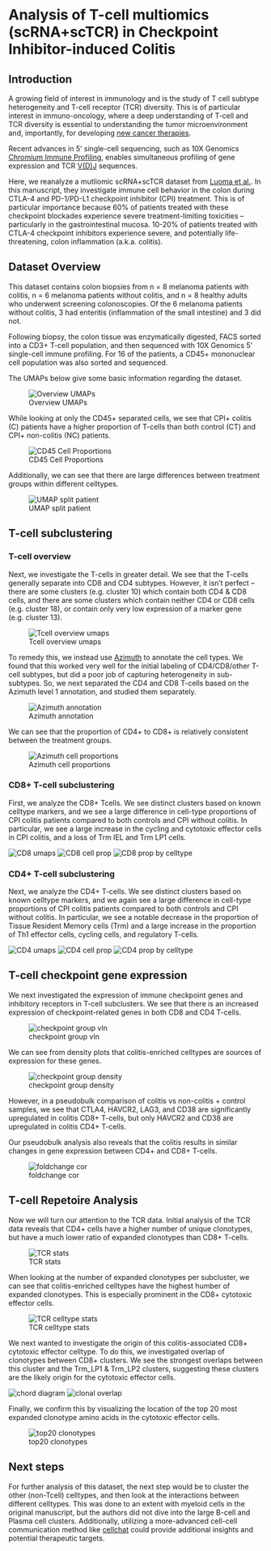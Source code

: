 <!-- README.md is generated from README.Rmd. Please edit that file -->

# Analysis of T-cell multiomics (scRNA+scTCR) in Checkpoint Inhibitor-induced Colitis

## Introduction

A growing field of interest in immunology and is the study of T cell subtype heterogeneity and T-cell receptor (TCR) diversity. This is of particular interest in immuno-oncology, where a deep understanding of T-cell and TCR diversity is essential to understanding the tumor microenvironment and, importantly, for developing [new cancer therapies](https://jhoonline.biomedcentral.com/articles/10.1186/s13045-021-01115-0).

Recent advances in 5’ single-cell sequencing, such as 10X Genomics [Chromium Immune Profiling](https://www.10xgenomics.com/products/single-cell-immune-profiling), enables simultaneous profiling of gene expression and TCR [V(D)J](https://en.wikipedia.org/wiki/V(D)J_recombination) sequences.

Here, we reanalyze a mutliomic scRNA+scTCR dataset from [Luoma et al.](https://www.cell.com/cell/fulltext/S0092-8674(20)30688-7?_returnURL=https%3A%2F%2Flinkinghub.elsevier.com%2Fretrieve%2Fpii%2FS0092867420306887%3Fshowall%3Dtrue). In this manuscript, they investigate immune cell behavior in the colon during CTLA-4 and PD-1/PD-L1 checkpoint inhibitor (CPI) treatment. This is of particular importance because 60% of patients treated with these checkpoint blockades experience severe treatment-limiting toxicities – particularly in the gastrointestinal mucosa. 10-20% of patients treated with CTLA-4 checkpoint inhibitors experience severe, and potentially life-threatening, colon inflammation (a.k.a. colitis).

## Dataset Overview

This dataset contains colon biopsies from n = 8 melanoma patients with colitis, n = 6 melanoma patients without colitis, and n = 8 healthy adults who underwent screening colonoscopies. Of the 6 melanoma patients without colitis, 3 had enteritis (inflammation of the small intestine) and 3 did not.

Following biopsy, the colon tissue was enzymatically digested, FACS sorted into a CD3+ T-cell population, and then sequenced with 10X Genomics 5’ single-cell immune profiling. For 16 of the patients, a CD45+ mononuclear cell population was also sorted and sequenced.

The UMAPs below give some basic information regarding the dataset.

<figure>
<img src="output_figures/overview_umaps.png" alt="Overview UMAPs" />
<figcaption aria-hidden="true">Overview UMAPs</figcaption>
</figure>

While looking at only the CD45+ separated cells, we see that CPI+ colitis (C) patients have a higher proportion of T-cells than both control (CT) and CPI+ non-colitis (NC) patients.

<figure>
<img src="output_figures/cd45_cell_prop.png" alt="CD45 Cell Proportions" />
<figcaption aria-hidden="true">CD45 Cell Proportions</figcaption>
</figure>

Additionally, we can see that there are large differences between treatment groups within different celltypes.

<figure>
<img src="output_figures/cluster_split_patient_group.png" alt="UMAP split patient" />
<figcaption aria-hidden="true">UMAP split patient</figcaption>
</figure>

## T-cell subclustering

### T-cell overview

Next, we investigate the T-cells in greater detail. We see that the T-cells generally separate into CD8 and CD4 subtypes. However, it isn’t perfect – there are some clusters (e.g. cluster 10) which contain both CD4 & CD8 cells, and there are some clusters which contain neither CD4 or CD8 cells (e.g. cluster 18), or contain only very low expression of a marker gene (e.g. cluster 13).

<figure>
<img src="output_figures/tcell_overview_umaps.png" alt="Tcell overview umaps" />
<figcaption aria-hidden="true">Tcell overview umaps</figcaption>
</figure>

To remedy this, we instead use [Azimuth](https://www.cell.com/cell/fulltext/S0092-8674(21)00583-3) to annotate the cell types. We found that this worked very well for the initial labeling of CD4/CD8/other T-cell subtypes, but did a poor job of capturing heterogeneity in sub-subtypes. So, we next separated the CD4 and CD8 T-cells based on the Azimuth level 1 annotation, and studied them separately.

<figure>
<img src="output_figures/azimuth_umaps.png" alt="Azimuth annotation" />
<figcaption aria-hidden="true">Azimuth annotation</figcaption>
</figure>

We can see that the proportion of CD4+ to CD8+ is relatively consistent between the treatment groups.

<figure>
<img src="output_figures/azimuth_cell_prop.png" alt="Azimuth cell proportions" />
<figcaption aria-hidden="true">Azimuth cell proportions</figcaption>
</figure>

### CD8+ T-cell subclustering

First, we analyze the CD8+ Tcells. We see distinct clusters based on known celltype markers, and we see a large difference in cell-type proportions of CPI colitis patients compared to both controls and CPI without colitis. In particular, we see a large increase in the cycling and cytotoxic effector cells in CPI colitis, and a loss of Trm IEL and Trm LP1 cells.

![CD8 umaps](output_figures/cd8_umaps.png)
![CD8 cell prop](output_figures/cd8_cell_prop.png)
![CD8 prop by celltype](output_figures/cd8_cell_prop_by_celltype.png)

### CD4+ T-cell subclustering

Next, we analyze the CD4+ T-cells. We see distinct clusters based on known celltype markers, and we again see a large difference in cell-type proportions of CPI colitis patients compared to both controls and CPI without colitis. In particular, we see a notable decrease in the proportion of Tissue Resident Memory cells (Trm) and a large increase in the proportion of Th1 effector cells, cycling cells, and regulatory T-cells.

![CD4 umaps](output_figures/cd4_umaps.png)
![CD4 cell prop](output_figures/cd4_cell_prop.png)
![CD4 prop by celltype](output_figures/cd4_cell_prop_by_celltype.png)

## T-cell checkpoint gene expression

We next investigated the expression of immune checkpoint genes and inhibitory receptors in T-cell subclusters. We see that there is an increased expression of checkpoint-related genes in both CD8 and CD4 T-cells.

<figure>
<img src="output_figures/checkpoint_gene_exp_group.png" alt="checkpoint group vln" />
<figcaption aria-hidden="true">checkpoint group vln</figcaption>
</figure>

We can see from density plots that colitis-enriched celltypes are sources of expression for these genes.

<figure>
<img src="output_figures/checkpoint_gene_exp_densityplot.png" alt="checkpoint group density" />
<figcaption aria-hidden="true">checkpoint group density</figcaption>
</figure>

However, in a pseudobulk comparison of colitis vs non-colitis + control samples, we see that CTLA4, HAVCR2, LAG3, and CD38 are significantly upregulated in colitis CD8+ T-cells, but only HAVCR2 and CD38 are upregulated in colitis CD4+ T-cells.

Our pseudobulk analysis also reveals that the colitis results in similar changes in gene expression between CD4+ and CD8+ T-cells.

<figure>
<img src="output_figures/de_comparison.png" alt="foldchange cor" />
<figcaption aria-hidden="true">foldchange cor</figcaption>
</figure>

## T-cell Repetoire Analysis

Now we will turn our attention to the TCR data. Initial analysis of the TCR data reveals that CD4+ cells have a higher number of unique clonotypes, but have a much lower ratio of expanded clonotypes than CD8+ T-cells.

<figure>
<img src="output_figures/tcr_stats.png" alt="TCR stats" />
<figcaption aria-hidden="true">TCR stats</figcaption>
</figure>

When looking at the number of expanded clonotypes per subcluster, we can see that colitis-enriched celltypes have the highest humber of expanded clonotypes. This is especially prominent in the CD8+ cytotoxic effector cells.

<figure>
<img src="output_figures/celltype_tcr_stats.png" alt="TCR celltype stats" />
<figcaption aria-hidden="true">TCR celltype stats</figcaption>
</figure>

We next wanted to investigate the origin of this colitis-associated CD8+ cytotoxic effector celltype. To do this, we investigated overlap of clonotypes between CD8+ clusters. We see the strongest overlaps between this cluster and the Trm_LP1 & Trm_LP2 clusters, suggesting these clusters are the likely origin for the cytotoxic effector cells.

![chord diagram](output_figures/chord_diagram.png)
![clonal overlap](output_figures/clonal_overlap.png)

Finally, we confirm this by visualizing the location of the top 20 most expanded clonotype amino acids in the cytotoxic effector cells.

<figure>
<img src="output_figures/top20_clonotype.png" alt="top20 clonotypes" />
<figcaption aria-hidden="true">top20 clonotypes</figcaption>
</figure>

## Next steps

For further analysis of this dataset, the next step would be to cluster the other (non-Tcell) celltypes, and then look at the interactions between different celltypes. This was done to an extent with myeloid cells in the original manuscript, but the authors did not dive into the large B-cell and Plasma cell clusters. Additionally, utilizing a more-advanced cell-cell communication method like [cellchat](https://github.com/jinworks/CellChat) could provide additional insights and potential therapeutic targets.
